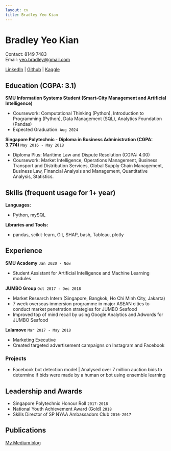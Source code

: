 ```yaml
---
layout: cv
title: Bradley Yeo Kian
---
```

# Bradley Yeo Kian

Contact: 8149 7483
<br>
Email: yeo.bradley@gmail.com
<div id="webaddress">
<a href=https://www.linkedin.com/in/bradleyyeokian>LinkedIn</a>
| <a href="https://github.com/BradleyYeo">Github</a>
| <a href="https://www.kaggle.com/bradleyyeokian">Kaggle</a>
</div>

## Education (CGPA: 3.1)
**SMU Information Systems Student (Smart-City Management and Artificial Intelligence)**
- Coursework: Computational Thinking (Python), Introduction to Programming (Python), Data Management (SQL), Analytics Foundation (Pandas)
- Expected Graduation: `Aug 2024`
  </div>

**Singapore Polytechnic - Diploma in Business Administration (CGPA: 3.774)**
`May 2016 - May 2018`<br>
- Diploma Plus: Maritime Law and Dispute Resolution (CGPA: 4.00)
- Coursework:  Market Intelligence, Operations Management, Business Transport and Distribution Services, Global Supply Chain Management, Business Law, Financial Analysis and Management, Quantitative Analysis, Statistics.

## Skills (frequent usage for 1+ year)
**Languages:**  
- Python, mySQL
  </div>
**Libraries and Tools:**
- pandas, scikit-learn, Git, SHAP, bash, Tableau, plotly

## Experience
**SMU Academy**
`Jan 2020 - Now`<br>
- Student Assistant for Artificial Intelligence and Machine Learning modules

**JUMBO Group**
`Oct 2017 - Dec 2018`<br>
- Market Research Intern (Singapore, Bangkok, Ho Chi Minh City, Jakarta) 
- 7 week overseas immersion programme in major ASEAN cities to conduct market penetration strategies for JUMBO Seafood
- Improved top of mind recall by using Google Analytics and Adwords for JUMBO Seafood

**Lalamove**
`Mar 2017 - May 2018`<br>
- Marketing Executive 
- Created targeted advertisement campaigns on Instagram and Facebook

### Projects

- Facebook bot detection model | Analysed over 7 million auction bids to determine if bids were made by a human or bot using ensemble learning

## Leadership and Awards
- Singapore Polytechnic Honour Roll</div>
`2017-2018`<br>
- National Youth Achievement Award (Gold)</div>
`2018`<br>
- Skills Director of SP NYAA Ambassadors Club</div>
`2016-2017`<br>


## Publications
<a href=medium.com/@bradleyyeo>My Medium blog</a>

<!-- ### Footer

Last updated: Jan 2021 -->



